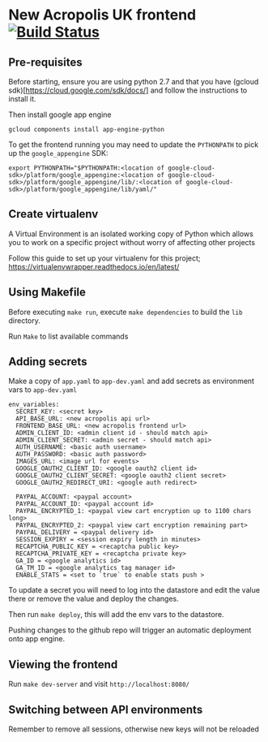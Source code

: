 # New Acropolis UK frontend  [![Build Status](https://travis-ci.org/NewAcropolis/frontend.svg?branch=master)](https://travis-ci.org/NewAcropolis/frontend)

## Pre-requisites

Before starting, ensure you are using python 2.7 and that you have (gcloud sdk)[https://cloud.google.com/sdk/docs/] and follow the instructions to install it.

Then install google app engine

`gcloud components install app-engine-python`

To get the frontend running you may need to update the `PYTHONPATH` to pick up the `google_appengine` SDK:

```
export PYTHONPATH="$PYTHONPATH:<location of google-cloud-sdk>/platform/google_appengine:<location of google-cloud-sdk>/platform/google_appengine/lib/:<location of google-cloud-sdk>/platform/google_appengine/lib/yaml/"
```

## Create virtualenv

A Virtual Environment is an isolated working copy of Python which
allows you to work on a specific project without worry of affecting other projects

Follow this guide to set up your virtualenv for this project;
https://virtualenvwrapper.readthedocs.io/en/latest/

## Using Makefile

Before executing `make run`, execute `make dependencies` to build the `lib` directory.

Run `Make` to list available commands

## Adding secrets

Make a copy of `app.yaml` to `app-dev.yaml` and add secrets as environment vars to `app-dev.yaml`

```
env_variables:
  SECRET_KEY: <secret key>
  API_BASE_URL: <new acropolis api url>
  FRONTEND_BASE_URL: <new acropolis frontend url>
  ADMIN_CLIENT_ID: <admin client id - should match api>
  ADMIN_CLIENT_SECRET: <admin secret - should match api>
  AUTH_USERNAME: <basic auth username>
  AUTH_PASSWORD: <basic auth password>
  IMAGES_URL: <image url for events>
  GOOGLE_OAUTH2_CLIENT_ID: <google oauth2 client id>
  GOOGLE_OAUTH2_CLIENT_SECRET: <google oauth2 client secret>
  GOOGLE_OAUTH2_REDIRECT_URI: <google auth redirect>

  PAYPAL_ACCOUNT: <paypal account>
  PAYPAL_ACCOUNT_ID: <paypal account id>
  PAYPAL_ENCRYPTED_1: <paypal view cart encryption up to 1100 chars long>
  PAYPAL_ENCRYPTED_2: <paypal view cart encryption remaining part>
  PAYPAL_DELIVERY = <paypal delivery id>
  SESSION_EXPIRY = <session expiry length in minutes>
  RECAPTCHA_PUBLIC_KEY = <recaptcha public key>
  RECAPTCHA_PRIVATE_KEY = <recaptcha private key>
  GA_ID = <google analytics id>
  GA_TM_ID = <google analytics tag manager id>
  ENABLE_STATS = <set to `true` to enable stats push >

```

To update a secret you will need to log into the datastore and edit the value there or remove the value and deploy the changes.

Then run `make deploy`, this will add the env vars to the datastore.

Pushing changes to the github repo will trigger an automatic deployment onto app engine.

## Viewing the frontend

Run `make dev-server` and visit `http://localhost:8080/`

## Switching between API environments

Remember to remove all sessions, otherwise new keys will not be reloaded
